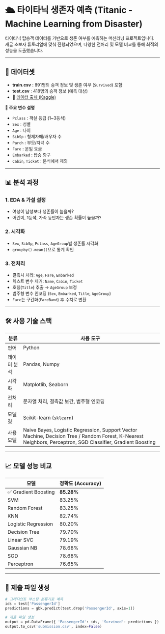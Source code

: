 # 🛳️ 타이타닉 생존자 예측 (Titanic - Machine Learning from Disaster)

타이타닉 탑승객 데이터를 기반으로 생존 여부를 예측하는 머신러닝 프로젝트입니다.  
캐글 초보자 튜토리얼에 맞춰 진행되었으며, 다양한 전처리 및 모델 비교를 통해 최적의 성능을 도출했습니다.

---

## 📂 데이터셋

- **train.csv** : 891명의 승객 정보 및 생존 여부 (`Survived`) 포함  
- **test.csv** : 418명의 승객 정보 (예측 대상)  
- 🔗 [데이터 출처 (Kaggle)](https://www.kaggle.com/competitions/titanic/data)

**📌 주요 변수 설명**
- `Pclass` : 객실 등급 (1~3등석)
- `Sex` : 성별
- `Age` : 나이
- `SibSp` : 형제자매/배우자 수
- `Parch` : 부모/자녀 수
- `Fare` : 운임 요금
- `Embarked` : 탑승 항구
- `Cabin`, `Ticket` : 분석에서 제외

---

## 📊 분석 과정

### 1. EDA & 가설 설정
- 여성이 남성보다 생존률이 높을까?
- 어린이, 1등석, 가족 동반자는 생존 확률이 높을까?

### 2. 시각화
- `Sex`, `SibSp`, `Pclass`, `AgeGroup`별 생존률 시각화
- `groupby().mean()`으로 통계 확인

### 3. 전처리
- 결측치 처리: `Age`, `Fare`, `Embarked`
- 텍스트 변수 제거: `Name`, `Cabin`, `Ticket`
- 호칭(`Title`) 추출 → `AgeGroup` 보정
- 범주형 변수 인코딩 (`Sex`, `Embarked`, `Title`, `AgeGroup`)
- `Fare`는 구간화(`FareBand`) 후 수치로 변환

---

## 🛠 사용 기술 스택

| 분류 | 사용 도구 |
|------|-----------|
| 언어 | Python |
| 데이터 분석 | Pandas, Numpy |
| 시각화 | Matplotlib, Seaborn |
| 전처리 | 문자열 처리, 결측값 보간, 범주형 인코딩 |
| 모델링 | Scikit-learn (`sklearn`) |
| 사용 모델 | Naive Bayes, Logistic Regression, Support Vector Machine, Decision Tree / Random Forest, K-Nearest Neighbors, Perceptron, SGD Classifier, Gradient Boosting

---

## 📈 모델 성능 비교

| 모델 | 정확도 (Accuracy) |
|------|-------------------|
| ✅ Gradient Boosting | **85.28%** |
| SVM | 83.25% |
| Random Forest | 83.25% |
| KNN | 82.74% |
| Logistic Regression | 80.20% |
| Decision Tree | 79.70% |
| Linear SVC | 79.19% |
| Gaussian NB | 78.68% |
| SGD | 78.68% |
| Perceptron | 76.65% |

---

## 📁 제출 파일 생성

```python
# 그래디언트 부스팅 분류기로 예측
ids = test['PassengerId']
predictions = gbk.predict(test.drop('PassengerId', axis=1))

# 제출 파일 생성
output = pd.DataFrame({ 'PassengerId': ids, 'Survived': predictions })
output.to_csv('submission.csv', index=False)
